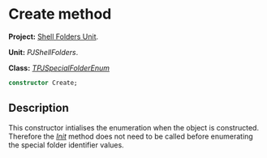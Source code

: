 # Create method

**Project:** [Shell Folders Unit](ShellFoldersUnit.md).

**Unit:** _PJShellFolders_.

**Class:** _[TPJSpecialFolderEnum](TPJSpecialFolderEnum.md)_

```pascal
constructor Create;
```

## Description

This constructor intialises the enumeration when the object is constructed. Therefore the _[Init](TPJSpecialFolderEnumInit.md)_ method does not need to be called before enumerating the special folder identifier values.
